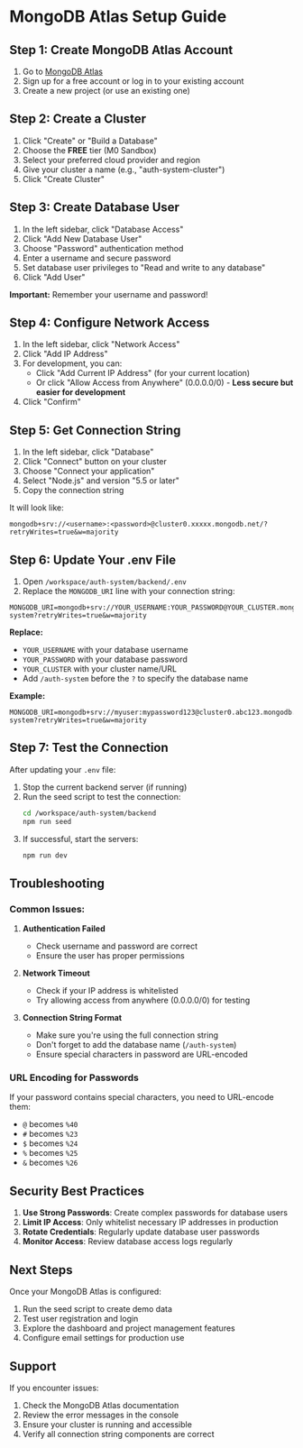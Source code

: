 # MongoDB Atlas Setup Guide

## Step 1: Create MongoDB Atlas Account

1. Go to [MongoDB Atlas](https://cloud.mongodb.com/)
2. Sign up for a free account or log in to your existing account
3. Create a new project (or use an existing one)

## Step 2: Create a Cluster

1. Click "Create" or "Build a Database"
2. Choose the **FREE** tier (M0 Sandbox)
3. Select your preferred cloud provider and region
4. Give your cluster a name (e.g., "auth-system-cluster")
5. Click "Create Cluster"

## Step 3: Create Database User

1. In the left sidebar, click "Database Access"
2. Click "Add New Database User"
3. Choose "Password" authentication method
4. Enter a username and secure password
5. Set database user privileges to "Read and write to any database"
6. Click "Add User"

**Important:** Remember your username and password!

## Step 4: Configure Network Access

1. In the left sidebar, click "Network Access"
2. Click "Add IP Address"
3. For development, you can:
   - Click "Add Current IP Address" (for your current location)
   - Or click "Allow Access from Anywhere" (0.0.0.0/0) - **Less secure but easier for development**
4. Click "Confirm"

## Step 5: Get Connection String

1. In the left sidebar, click "Database"
2. Click "Connect" button on your cluster
3. Choose "Connect your application"
4. Select "Node.js" and version "5.5 or later"
5. Copy the connection string

It will look like:
```
mongodb+srv://<username>:<password>@cluster0.xxxxx.mongodb.net/?retryWrites=true&w=majority
```

## Step 6: Update Your .env File

1. Open `/workspace/auth-system/backend/.env`
2. Replace the `MONGODB_URI` line with your connection string:

```env
MONGODB_URI=mongodb+srv://YOUR_USERNAME:YOUR_PASSWORD@YOUR_CLUSTER.mongodb.net/auth-system?retryWrites=true&w=majority
```

**Replace:**
- `YOUR_USERNAME` with your database username
- `YOUR_PASSWORD` with your database password  
- `YOUR_CLUSTER` with your cluster name/URL
- Add `/auth-system` before the `?` to specify the database name

**Example:**
```env
MONGODB_URI=mongodb+srv://myuser:mypassword123@cluster0.abc123.mongodb.net/auth-system?retryWrites=true&w=majority
```

## Step 7: Test the Connection

After updating your `.env` file:

1. Stop the current backend server (if running)
2. Run the seed script to test the connection:
   ```bash
   cd /workspace/auth-system/backend
   npm run seed
   ```
3. If successful, start the servers:
   ```bash
   npm run dev
   ```

## Troubleshooting

### Common Issues:

1. **Authentication Failed**
   - Check username and password are correct
   - Ensure the user has proper permissions

2. **Network Timeout**
   - Check if your IP address is whitelisted
   - Try allowing access from anywhere (0.0.0.0/0) for testing

3. **Connection String Format**
   - Make sure you're using the full connection string
   - Don't forget to add the database name (`/auth-system`)
   - Ensure special characters in password are URL-encoded

### URL Encoding for Passwords

If your password contains special characters, you need to URL-encode them:
- `@` becomes `%40`
- `#` becomes `%23`
- `$` becomes `%24`
- `%` becomes `%25`
- `&` becomes `%26`

## Security Best Practices

1. **Use Strong Passwords**: Create complex passwords for database users
2. **Limit IP Access**: Only whitelist necessary IP addresses in production
3. **Rotate Credentials**: Regularly update database user passwords
4. **Monitor Access**: Review database access logs regularly

## Next Steps

Once your MongoDB Atlas is configured:

1. Run the seed script to create demo data
2. Test user registration and login
3. Explore the dashboard and project management features
4. Configure email settings for production use

## Support

If you encounter issues:
1. Check the MongoDB Atlas documentation
2. Review the error messages in the console
3. Ensure your cluster is running and accessible
4. Verify all connection string components are correct